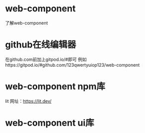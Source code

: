 # web-component
了解web-component
# github在线编辑器
在github.com前加上gitpod.io/#即可
例如https://gitpod.io/#github.com/123qwertyuiop123/web-component
# web-component npm库
lit 网址：https://lit.dev/
# web-component ui库


